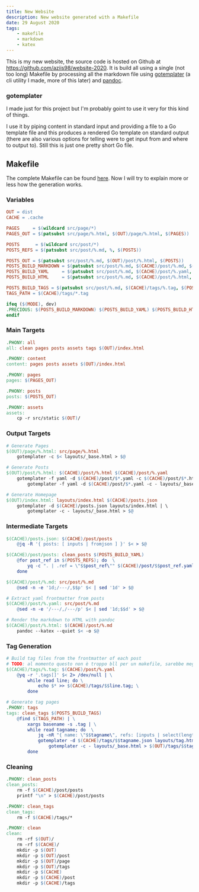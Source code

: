 ```yaml
---
title: New Website
description: New website generated with a Makefile
date: 29 August 2020
tags: 
    - makefile
    - markdown
    - katex
---
```


This is my new website, the source code is hosted on Github at <https://github.com/aziis98/website-2020>. It is build all using a single (not too long) Makefile by processing all the markdown file using [gotemplater](https://github.com/aziis98/gotemplater) (a cli utility I made, more of this later) and [pandoc](https://pandoc.org/MANUAL.html).

### gotemplater

I made just for this project but I'm probably goint to use it very for this kind of things. 

I use it by piping content in standard input and providing a file to a Go template file and this produces a rendered Go template on standard output (there are also various options for telling were to get input from and where to output to). Still this is just one pretty short Go file.

## Makefile

The complete Makefile can be found [here](https://github.com/aziis98/website-2020/blob/master/Makefile). Now I will try to explain more or less how the generation works.

### Variables

```makefile
OUT = dist
CACHE = .cache

PAGES 	  = $(wildcard src/page/*)
PAGES_OUT = $(patsubst src/page/%.html, $(OUT)/page/%.html, $(PAGES))

POSTS 	   = $(wildcard src/post/*)
POSTS_REFS = $(patsubst src/post/%.md, %, $(POSTS))

POSTS_OUT = $(patsubst src/post/%.md, $(OUT)/post/%.html, $(POSTS))
POSTS_BUILD_MARKDOWN = $(patsubst src/post/%.md, $(CACHE)/post/%.md, $(POSTS))
POSTS_BUILD_YAML 	 = $(patsubst src/post/%.md, $(CACHE)/post/%.yaml, $(POSTS))
POSTS_BUILD_HTML 	 = $(patsubst src/post/%.md, $(CACHE)/post/%.html, $(POSTS))

POSTS_BUILD_TAGS = $(patsubst src/post/%.md, $(CACHE)/tags/%.tag, $(POSTS))
TAGS_PATH = $(CACHE)/tags/*.tag

ifeq ($(MODE), dev)
.PRECIOUS: $(POSTS_BUILD_MARKDOWN) $(POSTS_BUILD_YAML) $(POSTS_BUILD_HTML)
endif
```

### Main Targets

```makefile
.PHONY: all
all: clean pages posts assets tags $(OUT)/index.html

.PHONY: content
content: pages posts assets $(OUT)/index.html

.PHONY: pages
pages: $(PAGES_OUT) 

.PHONY: posts
posts: $(POSTS_OUT) 

.PHONY: assets
assets:
	cp -r src/static $(OUT)/
```

### Output Targets

```makefile
# Generate Pages
$(OUT)/page/%.html: src/page/%.html
	gotemplater -c $< layouts/_base.html > $@

# Generate Posts
$(OUT)/post/%.html: $(CACHE)/post/%.html $(CACHE)/post/%.yaml
	gotemplater -f yaml -d $(CACHE)/post/$*.yaml -c $(CACHE)/post/$*.html layouts/post.html | \
	    gotemplater -f yaml -d $(CACHE)/post/$*.yaml -c - layouts/_base.html > $@

# Generate Homepage
$(OUT)/index.html: layouts/index.html $(CACHE)/posts.json
	gotemplater -d $(CACHE)/posts.json layouts/index.html | \
	    gotemplater -c - layouts/_base.html > $@
```

### Intermediate Targets

```makefile
$(CACHE)/posts.json: $(CACHE)/post/posts
	@jq -R '{ posts: [ inputs | fromjson ] }' $< > $@

$(CACHE)/post/posts: clean_posts $(POSTS_BUILD_YAML)
	@for post_ref in $(POSTS_REFS); do	\
	    yq -c ". | .ref = \"$$post_ref\"" $(CACHE)/post/$$post_ref.yaml >> $(CACHE)/post/posts; \
	done

$(CACHE)/post/%.md: src/post/%.md
	@sed -n -e '1d;/---/,$$p' $< | sed '1d' > $@

# Extract yaml frontmatter from posts
$(CACHE)/post/%.yaml: src/post/%.md
	@sed -n -e '/---/,/---/p' $< | sed '1d;$$d' > $@

# Render the markdown to HTML with pandoc
$(CACHE)/post/%.html: $(CACHE)/post/%.md
	pandoc --katex --quiet $< -o $@
```

### Tag Generation

```makefile
# Build tag files from the frontmatter of each post
# TODO: al momento questo non è troppo bll per un makefile, sarebbe meglio trasformarla in una regola PHONY
$(CACHE)/tags/%.tag: $(CACHE)/post/%.yaml
	@yq -r '.tags[]' $< 2> /dev/null | \
	    while read line; do \
	        echo $* >> $(CACHE)/tags/$$line.tag; \
	    done

# Generate tag pages
.PHONY: tags
tags: clean_tags $(POSTS_BUILD_TAGS)
	@find $(TAGS_PATH) | \
	    xargs basename -s .tag | \
	    while read tagname; do	\
	        jq -nR "{ name: \"$$tagname\", refs: [inputs | select(length>0)]}" $(CACHE)/tags/$$tagname.tag > $(CACHE)/tags/$$tagname.json; \
	        gotemplater -d $(CACHE)/tags/$$tagname.json layouts/tag.html | \
			    gotemplater -c - layouts/_base.html > $(OUT)/tags/$$tagname.html; \
	    done
```

### Cleaning

```makefile
.PHONY: clean_posts
clean_posts: 
	rm -f $(CACHE)/post/posts
	printf "\n" > $(CACHE)/post/posts

.PHONY: clean_tags
clean_tags:
	rm -f $(CACHE)/tags/*

.PHONY: clean
clean:
	rm -rf $(OUT)/
	rm -rf $(CACHE)/
	mkdir -p $(OUT)
	mkdir -p $(OUT)/post
	mkdir -p $(OUT)/page
	mkdir -p $(OUT)/tags
	mkdir -p $(CACHE)
	mkdir -p $(CACHE)/post
	mkdir -p $(CACHE)/tags
```
